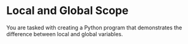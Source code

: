 # Local and Global Scope

You are tasked with creating a Python program that demonstrates the difference between local and global variables.
